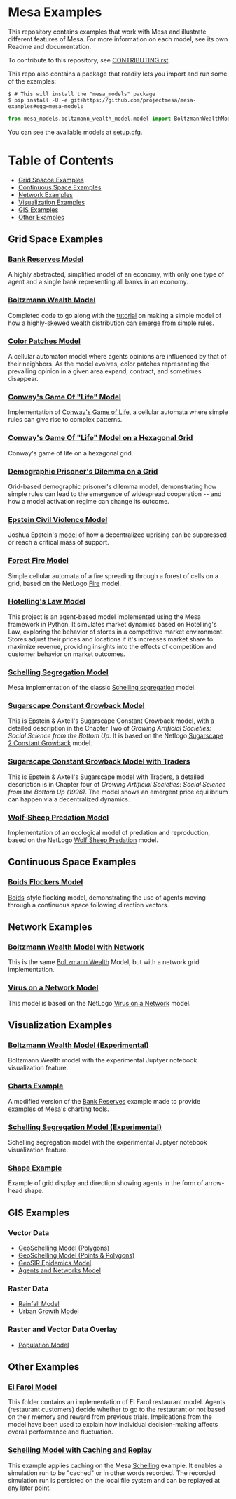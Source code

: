 # Mesa Examples

This repository contains examples that work with Mesa and illustrate different features of Mesa. For more information on each model, see its own Readme and documentation.

To contribute to this repository, see [CONTRIBUTING.rst](https://github.com/projectmesa/mesa-examples/blob/main/CONTRIBUTING.rst).

This repo also contains a package that readily lets you import and run some of the examples:
```console
$ # This will install the "mesa_models" package
$ pip install -U -e git+https://github.com/projectmesa/mesa-examples#egg=mesa-models
```
```python
from mesa_models.boltzmann_wealth_model.model import BoltzmannWealthModel
```
You can see the available models at [setup.cfg](https://github.com/projectmesa/mesa-examples/blob/main/setup.cfg).

Table of Contents
=================

* [Grid Spacce Examples](#grid-space-examples)
* [Continuous Space Examples](#continuous-space-examples)
* [Network Examples](#network-examples)
* [Visualization Examples](#visualization-examples)
* [GIS Examples](#gis-examples)
* [Other Examples](#other-examples)

## Grid Space Examples

### [Bank Reserves Model](https://github.com/projectmesa/mesa-examples/blob/main/examples/bank_reserves)

A highly abstracted, simplified model of an economy, with only one type of agent and a single bank representing all banks in an economy.

### [Boltzmann Wealth Model](https://github.com/projectmesa/mesa-examples/tree/main/examples/boltzmann_wealth_model)

Completed code to go along with the [tutorial](https://mesa.readthedocs.io/en/latest/tutorials/intro_tutorial.html) on making a simple model of how a highly-skewed wealth distribution can emerge from simple rules.

### [Color Patches Model](https://github.com/projectmesa/mesa-examples/tree/main/examples/color_patches)

A cellular automaton model where agents opinions are influenced by that of their neighbors. As the model evolves, color patches representing the prevailing opinion in a given area expand, contract, and sometimes disappear.

### [Conway's Game Of "Life" Model](https://github.com/projectmesa/mesa-examples/tree/main/examples/conways_game_of_life)

Implementation of [Conway's Game of Life](https://en.wikipedia.org/wiki/Conway%27s_Game_of_Life), a cellular automata where simple rules can give rise to complex patterns.

### [Conway's Game Of "Life" Model on a Hexagonal Grid](https://github.com/projectmesa/mesa-examples/tree/main/examples/hex_snowflake)

Conway's game of life on a hexagonal grid.

### [Demographic Prisoner's Dilemma on a Grid](https://github.com/projectmesa/mesa-examples/tree/main/examples/pd_grid)

Grid-based demographic prisoner's dilemma model, demonstrating how simple rules can lead to the emergence of widespread cooperation -- and how a model activation regime can change its outcome.

### [Epstein Civil Violence Model](https://github.com/projectmesa/mesa-examples/tree/main/examples/epstein_civil_violence)

Joshua Epstein's [model](http://www.uvm.edu/~pdodds/files/papers/others/2002/epstein2002a.pdf) of how a decentralized uprising can be suppressed or reach a critical mass of support.

### [Forest Fire Model](https://github.com/projectmesa/mesa-examples/tree/main/examples/forest_fire)

Simple cellular automata of a fire spreading through a forest of cells on a grid, based on the NetLogo [Fire](http://ccl.northwestern.edu/netlogo/models/Fire) model.

### [Hotelling's Law Model](https://github.com/projectmesa/mesa-examples/tree/main/examples/hotelling_law)

This project is an agent-based model implemented using the Mesa framework in Python. It simulates market dynamics based on Hotelling's Law, exploring the behavior of stores in a competitive market environment. Stores adjust their prices and locations if it's increases market share to maximize revenue, providing insights into the effects of competition and customer behavior on market outcomes.

### [Schelling Segregation Model](https://github.com/projectmesa/mesa-examples/tree/main/examples/schelling)

Mesa implementation of the classic [Schelling segregation](http://nifty.stanford.edu/2014/mccown-schelling-model-segregation/) model.

### [Sugarscape Constant Growback Model](https://github.com/projectmesa/mesa-examples/tree/main/examples/sugarscape_cg)

This is Epstein & Axtell's Sugarscape Constant Growback model, with a detailed description in the Chapter Two of *Growing Artificial Societies: Social Science from the Bottom Up*. It is based on the Netlogo
[Sugarscape 2 Constant Growback](http://ccl.northwestern.edu/netlogo/models/Sugarscape2ConstantGrowback) model.

### [Sugarscape Constant Growback Model with Traders](https://github.com/projectmesa/mesa-examples/tree/main/examples/sugarscape_g1mt)

This is Epstein & Axtell's Sugarscape model with Traders, a detailed description is in Chapter four of *Growing Artificial Societies: Social Science from the Bottom Up (1996)*. The model shows an emergent price equilibrium can happen via a decentralized dynamics.

### [Wolf-Sheep Predation Model](https://github.com/projectmesa/mesa-examples/tree/main/examples/wolf_sheep)

Implementation of an ecological model of predation and reproduction, based on the NetLogo [Wolf Sheep Predation](http://ccl.northwestern.edu/netlogo/models/WolfSheepPredation) model.

## Continuous Space Examples

### [Boids Flockers Model](https://github.com/projectmesa/mesa-examples/tree/main/examples/boid_flockers)

[Boids](https://en.wikipedia.org/wiki/Boids)-style flocking model, demonstrating the use of agents moving through a continuous space following direction vectors.

## Network Examples

### [Boltzmann Wealth Model with Network](https://github.com/projectmesa/mesa-examples/tree/main/examples/boltzmann_wealth_model_network)

This is the same [Boltzmann Wealth](https://github.com/projectmesa/mesa-examples/tree/main/examples/boltzmann_wealth_model) Model, but with a network grid implementation.

### [Virus on a Network Model](https://github.com/projectmesa/mesa-examples/tree/main/examples/virus_on_network)

This model is based on the NetLogo [Virus on a Network](https://ccl.northwestern.edu/netlogo/models/VirusonaNetwork) model.

## Visualization Examples

### [Boltzmann Wealth Model (Experimental)](https://github.com/projectmesa/mesa-examples/tree/main/examples/boltzmann_wealth_model_experimental)

Boltzmann Wealth model with the experimental Juptyer notebook visualization feature.

### [Charts Example](https://github.com/projectmesa/mesa-examples/tree/main/examples/charts)

A modified version of the [Bank Reserves](https://github.com/projectmesa/mesa-examples/tree/main/examples/bank_reserves) example made to provide examples of Mesa's charting tools.

### [Schelling Segregation Model (Experimental)](https://github.com/projectmesa/mesa-examples/tree/main/examples/schelling_experimental)

Schelling segregation model with the experimental Juptyer notebook visualization feature.

### [Shape Example](https://github.com/projectmesa/mesa-examples/tree/main/examples/shape_example)

Example of grid display and direction showing agents in the form of arrow-head shape.

## GIS Examples

### Vector Data

- [GeoSchelling Model (Polygons)](https://github.com/projectmesa/mesa-examples/tree/main/gis/geo_schelling)
- [GeoSchelling Model (Points & Polygons)](https://github.com/projectmesa/mesa-examples/tree/main/gis/geo_schelling_points)
- [GeoSIR Epidemics Model](https://github.com/projectmesa/mesa-examples/tree/main/gis/geo_sir)
- [Agents and Networks Model](https://github.com/projectmesa/mesa-examples/tree/main/gis/agents_and_networks)

### Raster Data

- [Rainfall Model](https://github.com/projectmesa/mesa-examples/tree/main/gis/rainfall)
- [Urban Growth Model](https://github.com/projectmesa/mesa-examples/tree/main/gis/urban_growth)

### Raster and Vector Data Overlay

- [Population Model](https://github.com/projectmesa/mesa-examples/tree/main/gis/population)

## Other Examples

### [El Farol Model](https://github.com/projectmesa/mesa-examples/tree/main/examples/el_farol)

This folder contains an implementation of El Farol restaurant model. Agents (restaurant customers) decide whether to go to the restaurant or not based on their memory and reward from previous trials. Implications from the model have been used to explain how individual decision-making affects overall performance and fluctuation.

### [Schelling Model with Caching and Replay](https://github.com/projectmesa/mesa-examples/tree/main/examples/caching_and_replay)

This example applies caching on the Mesa [Schelling](https://github.com/projectmesa/mesa-examples/tree/main/examples/schelling) example. It enables a simulation run to be "cached" or in other words recorded. The recorded simulation run is persisted on the local file system and can be replayed at any later point.
